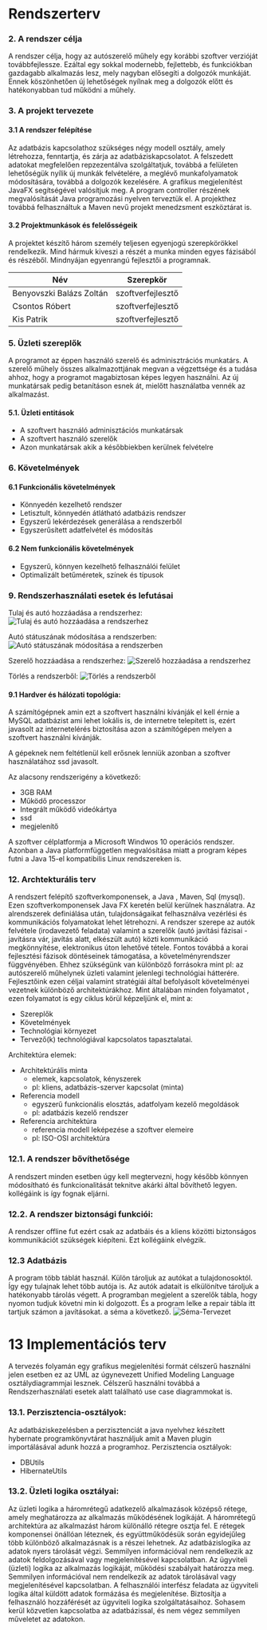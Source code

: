 # Rendszerterv

### 2. A rendszer célja

A rendszer célja, hogy az autószerelő műhely egy korábbi szoftver verzióját továbbfejlessze. Ezáltal egy sokkal modernebb, fejlettebb, és funkciókban gazdagabb alkalmazás lesz, mely nagyban elősegíti a dolgozók munkáját. Ennek köszönhetően új lehetőségek nyílnak meg a dolgozók előtt és hatékonyabban tud működni a műhely.

### 3. A projekt tervezete

#### 3.1 A rendszer felépítése

Az adatbázis kapcsolathoz szükséges négy modell osztály,
amely létrehozza, fenntartja, és zárja az adatbáziskapcsolatot.
A felszedett adatokat megfelelően repzezentálva szolgáltatjuk, továbbá a felületen lehetőségük nyílik új munkák felvételére, a meglévő munkafolyamatok módosítására, továbbá a dolgozók kezelésére. A grafikus megjelenítést JavaFX segítségével valósítjuk meg. A program controller részének megvalósítását Java programozási nyelven terveztük el. A projekthez továbbá felhasználtuk a Maven nevű projekt menedzsment eszköztárat is.

#### 3.2 Projektmunkások és felelősségeik

A projektet készítő három személy teljesen egyenjogú szerepkörökkel rendelkezik. Mind hármuk kiveszi a részét a munka minden egyes fázisából és részéből. Mindnyájan egyenrangú fejlesztői a programnak.

| Név |   Szerepkör |
| -----------|--------- |
| Benyovszki Balázs Zoltán  | szoftverfejlesztő |
| Csontos Róbert  | szoftverfejlesztő |
| Kis Patrik    | szoftverfejlesztő |

### 5. Üzleti szereplők

A programot az éppen használó szerelő és adminisztrációs munkatárs. A szerelő műhely összes alkalmazottjának megvan a végzettsége és a tudása ahhoz, hogy a programot magabiztosan képes legyen használni. Az új munkatársak pedig betanításon esnek át, mielőtt használatba vennék az alkalmazást.

#### 5.1. Üzleti entitások

- A szoftvert használó adminisztációs munkatársak
- A szoftvert használó szerelők
- Azon munkatársak akik a későbbiekben kerülnek felvételre

### 6. Követelmények

#### 6.1 Funkcionális követelmények

- Könnyedén kezelhető rendszer
- Letisztult, könnyedén átlátható adatbázis rendszer
- Egyszerű lekérdezések generálása a rendszerből
- Egyszerűsített adatfelvétel és módosítás

#### 6.2 Nem funkcionális követelmények

- Egyszerű, könnyen kezelhető felhasználói felület
- Optimalizált betűméretek, színek és típusok

### 9. Rendszerhasználati esetek és lefutásai

Tulaj és autó hozzáadása a rendszerhez:
![Tulaj és autó hozzáadása a rendszerhez](https://raw.githubusercontent.com/BenyBalazs/NagyProjekt/master/docs/kepek/felvetel.png)

Autó státuszának módosítása a rendszerben:
![Autó státuszának módosítása a rendszerben](https://raw.githubusercontent.com/BenyBalazs/NagyProjekt/master/docs/kepek/statusz%20v%C3%A1lt%C3%A1s.png)

Szerelő hozzáadása a rendszerhez:
![Szerelő hozzáadása a rendszerhez](https://raw.githubusercontent.com/BenyBalazs/NagyProjekt/master/docs/kepek/szerelo.png)

Törlés a rendszerből:
![Törlés a rendszerből](https://raw.githubusercontent.com/BenyBalazs/NagyProjekt/master/docs/kepek/torles.png)

#### 9.1 Hardver és hálózati topológia:
A számítógépnek amin ezt a szoftvert használni kívánják el kell érnie a MySQL adatbázist ami lehet lokális is, de internetre telepített is, ezért javasolt az internetelérés biztosítása azon a számítógépen melyen a szoftvert használni kívánják.

A gépeknek nem feltétlenül kell erősnek lenniük azonban a szoftver használatához ssd javasolt. 

Az alacsony rendszerigény a következő: 
- 3GB RAM
- Működő processzor
- Integrált működő videókártya
- ssd
- megjelenítő

A szoftver célplatformja a Microsoft Windwos 10 operációs rendszer. Azonban a Java platformfüggetlen megvalósítása miatt a program képes futni a Java 15-el kompatibilis Linux rendszereken is.

### 12. Archtekturális terv
   A rendszert felépítő szoftverkomponensek, a Java , Maven, Sql (mysql). Ezen szoftverkomponensek Java FX keretén belül kerülnek használatra.
   Az alrendszerek definiálása után, tulajdonságaikat felhasználva vezérlési és kommunikációs folyamatokat lehet létrehozni. A rendszer szerepe 
   az autók felvétele (irodavezető feladata) valamint a szerelők (autó javítási fázisai - javításra vár, javítás alatt, elkészült autó) közti kommunikáció megkönnyítése, elektronikus úton lehetővé tétele.
   Fontos továbbá a korai fejlesztési fázisok döntéseinek támogatása, a követelményrendszer függvényében. Ehhez szükségünk van különböző forrásokra mint pl: az autószerelő műhelynek üzleti valamint jelenlegi technológiai hátterére.
   Fejlesztőink ezen céljai valamint stratégiái által befolyásolt követelményei vezetnek különböző architektúrákhoz.
   Mint általában minden folyamatot , ezen folyamatot is egy ciklus körül képzeljünk el, mint a:
   - Szereplők
   - Követelmények
   - Technológiai környezet
   - Tervező(k) technológiával kapcsolatos tapasztalatai.
   
   Architektúra elemek:
   
   - Architektúrális minta
      - elemek, kapcsolatok, kényszerek
      - pl: kliens, adatbázis-szerver kapcsolat (minta)
   - Referencia modell
      - egyszerű funkcionális elosztás, adatfolyam kezelő megoldások
      - pl: adatbázis kezelő rendszer
   - Referencia architektúra
      - referencia modell leképezése a szoftver elemeire
      - pl: ISO-OSI architektúra
   ### 12.1. A rendszer bővíthetősége
   A rendszert minden esetben úgy kell megtervezni, hogy később könnyen módosítható és funkcionalitását teknitve akárki által bővíthető legyen. kollégáink is így fognak eljárni.
   
   ### 12.2. A rendszer biztonsági funkciói:
   A rendszer offline fut ezért csak az adatbáis és a kliens közötti biztonságos kommunikációt szükségek kiépíteni. Ezt kollégáink elvégzik.
   
   ### 12.3 Adatbázis
   A program több táblát használ. Külön tároljuk az autókat a tulajdonosoktól. Így egy tulajnak lehet több autója is. Az autók adatait is elkülönítve tároljuk a hatékonyabb tárolás végett. A programban megjelent a szerelők tábla, hogy nyomon tudjuk követni min ki dolgozott. És a program lelke a repair tábla
   itt tartjuk számon a javításokat. a séma a következő.
   ![Séma-Tervezet](https://raw.githubusercontent.com/BenyBalazs/NagyProjekt/master/docs/kepek/adatbazis_sema.png)
   
   # 13 Implementációs terv
   A tervezés folyamán egy grafikus megjelenítési formát célszerű használni jelen esetben ez az UML az úgynevezett Unified Modeling Language osztálydiagrammjai lesznek. Célszerű használni továbbá a Rendszerhasználati esetek alatt található use case diagrammokat is.
   
   ### 13.1. Perzisztencia-osztályok:
   
   Az adatbáziskezelésben a perzisztenciát a java nyelvhez készített hybernate programkönyvtárat használjuk amit a Maven plugin importálásával adunk hozzá a programhoz. Perzisztencia osztályok: 
   - DBUtils
   - HibernateUtils
   
   ### 13.2. Üzleti logika osztályai:
   
   Az üzleti logika a háromrétegű adatkezelő alkalmazások középső rétege, amely meghatározza az alkalmazás működésének logikáját. A háromrétegű architektúra az alkalmazást három különálló rétegre osztja fel. E rétegek komponensei önállóan léteznek, és együttműködésük során egyidejűleg több különböző alkalmazásnak is a részei lehetnek. Az adatbázislogika az adatok nyers tárolását végzi. Semmilyen információval nem rendelkezik az adatok feldolgozásával vagy megjelenítésével kapcsolatban. Az ügyviteli (üzleti) logika az alkalmazás logikáját, működési szabályait határozza meg. Semmilyen információval nem rendelkezik az adatok tárolásával vagy megjelenítésével kapcsolatban. A felhasználói interfész feladata az ügyviteli logika által küldött adatok formázása és megjelenítése. Biztosítja a felhasználó hozzáférését az ügyviteli logika szolgáltatásaihoz. Sohasem kerül közvetlen kapcsolatba az adatbázissal, és nem végez semmilyen műveletet az adatokon.